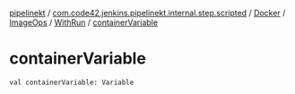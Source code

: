[pipelinekt](../../../../index.md) / [com.code42.jenkins.pipelinekt.internal.step.scripted](../../../index.md) / [Docker](../../index.md) / [ImageOps](../index.md) / [WithRun](index.md) / [containerVariable](./container-variable.md)

# containerVariable

`val containerVariable: Variable`